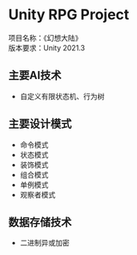 # Unity RPG Project
项目名称：《幻想大陆》  
版本要求：Unity 2021.3
## 主要AI技术
- 自定义有限状态机、行为树  
## 主要设计模式
- 命令模式
- 状态模式
- 装饰模式
- 组合模式
- 单例模式
- 观察者模式
## 数据存储技术
- 二进制异或加密